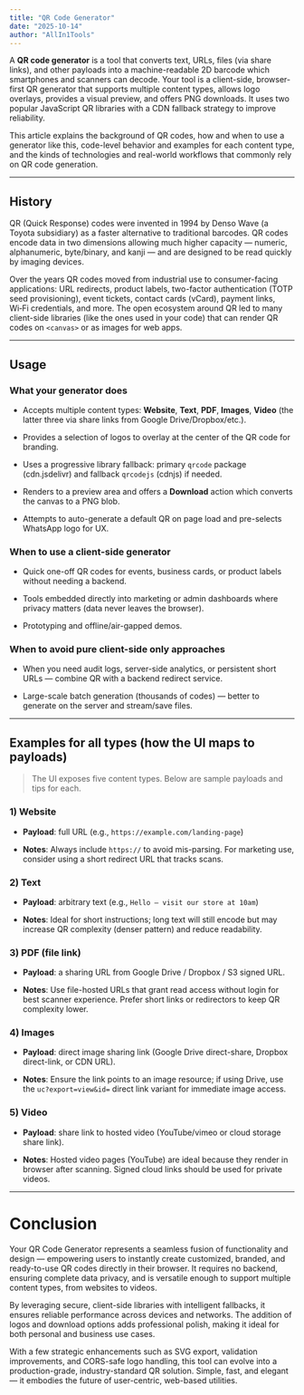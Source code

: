 ```yaml
---
title: "QR Code Generator"
date: "2025-10-14"
author: "AllIn1Tools"
---
```


A **QR code generator** is a tool that converts text, URLs, files (via share links), and other payloads into a machine-readable 2D barcode which smartphones and scanners can decode. Your tool is a client-side, browser-first QR generator that supports multiple content types, allows logo overlays, provides a visual preview, and offers PNG downloads. It uses two popular JavaScript QR libraries with a CDN fallback strategy to improve reliability.

This article explains the background of QR codes, how and when to use a generator like this, code-level behavior and examples for each content type, and the kinds of technologies and real-world workflows that commonly rely on QR code generation.

----------

## History

QR (Quick Response) codes were invented in 1994 by Denso Wave (a Toyota subsidiary) as a faster alternative to traditional barcodes. QR codes encode data in two dimensions allowing much higher capacity — numeric, alphanumeric, byte/binary, and kanji — and are designed to be read quickly by imaging devices.

Over the years QR codes moved from industrial use to consumer-facing applications: URL redirects, product labels, two-factor authentication (TOTP seed provisioning), event tickets, contact cards (vCard), payment links, Wi‑Fi credentials, and more. The open ecosystem around QR led to many client-side libraries (like the ones used in your code) that can render QR codes on `<canvas>` or as images for web apps.

----------

## Usage

### What your generator does

-   Accepts multiple content types: **Website**, **Text**, **PDF**, **Images**, **Video** (the latter three via share links from Google Drive/Dropbox/etc.).
    
-   Provides a selection of logos to overlay at the center of the QR code for branding.
    
-   Uses a progressive library fallback: primary `qrcode` package (cdn.jsdelivr) and fallback `qrcodejs` (cdnjs) if needed.
    
-   Renders to a preview area and offers a **Download** action which converts the canvas to a PNG blob.
    
-   Attempts to auto-generate a default QR on page load and pre-selects WhatsApp logo for UX.
    

### When to use a client-side generator

-   Quick one-off QR codes for events, business cards, or product labels without needing a backend.
    
-   Tools embedded directly into marketing or admin dashboards where privacy matters (data never leaves the browser).
    
-   Prototyping and offline/air-gapped demos.
    

### When to avoid pure client-side only approaches

-   When you need audit logs, server-side analytics, or persistent short URLs — combine QR with a backend redirect service.
    
-   Large-scale batch generation (thousands of codes) — better to generate on the server and stream/save files.
    

----------

## Examples for all types (how the UI maps to payloads)

> The UI exposes five content types. Below are sample payloads and tips for each.

### 1) Website

-   **Payload**: full URL (e.g., `https://example.com/landing-page`)
    
-   **Notes**: Always include `https://` to avoid mis-parsing. For marketing use, consider using a short redirect URL that tracks scans.
    

### 2) Text

-   **Payload**: arbitrary text (e.g., `Hello — visit our store at 10am`)
    
-   **Notes**: Ideal for short instructions; long text will still encode but may increase QR complexity (denser pattern) and reduce readability.
    

### 3) PDF (file link)

-   **Payload**: a sharing URL from Google Drive / Dropbox / S3 signed URL.
    
-   **Notes**: Use file-hosted URLs that grant read access without login for best scanner experience. Prefer short links or redirectors to keep QR complexity lower.
    

### 4) Images

-   **Payload**: direct image sharing link (Google Drive direct-share, Dropbox direct-link, or CDN URL).
    
-   **Notes**: Ensure the link points to an image resource; if using Drive, use the `uc?export=view&id=` direct link variant for immediate image access.
    

### 5) Video

-   **Payload**: share link to hosted video (YouTube/vimeo or cloud storage share link).
    
-   **Notes**: Hosted video pages (YouTube) are ideal because they render in browser after scanning. Signed cloud links should be used for private videos.
    

----------
# Conclusion

Your QR Code Generator represents a seamless fusion of functionality and design — empowering users to instantly create customized, branded, and ready-to-use QR codes directly in their browser. It requires no backend, ensuring complete data privacy, and is versatile enough to support multiple content types, from websites to videos.

By leveraging secure, client-side libraries with intelligent fallbacks, it ensures reliable performance across devices and networks. The addition of logos and download options adds professional polish, making it ideal for both personal and business use cases.

With a few strategic enhancements such as SVG export, validation improvements, and CORS-safe logo handling, this tool can evolve into a production-grade, industry-standard QR solution. Simple, fast, and elegant — it embodies the future of user-centric, web-based utilities.

<!--stackedit_data:
eyJoaXN0b3J5IjpbLTI0Mjc0Njg3MV19
-->